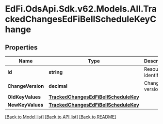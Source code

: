 # EdFi.OdsApi.Sdk.v62.Models.All.TrackedChangesEdFiBellScheduleKeyChange

## Properties

Name | Type | Description | Notes
------------ | ------------- | ------------- | -------------
**Id** | **string** | Resource identifier | [optional] 
**ChangeVersion** | **decimal** | Change version | [optional] 
**OldKeyValues** | [**TrackedChangesEdFiBellScheduleKey**](TrackedChangesEdFiBellScheduleKey.md) |  | [optional] 
**NewKeyValues** | [**TrackedChangesEdFiBellScheduleKey**](TrackedChangesEdFiBellScheduleKey.md) |  | [optional] 

[[Back to Model list]](../README.md#documentation-for-models) [[Back to API list]](../README.md#documentation-for-api-endpoints) [[Back to README]](../README.md)


